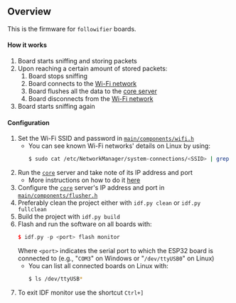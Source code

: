 ## Overview

This is the firmware for `followifier` boards.

#### How it works
1. Board starts sniffing and storing packets
2. Upon reaching a certain amount of stored packets:
    1. Board stops sniffing
    2. Board connects to the [Wi-Fi network](main/components/wifi.h) 
    3. Board flushes all the data to the [core server](../../core)
    4. Board disconnects from the [Wi-Fi network](main/components/wifi.h)
3. Board starts sniffing again

#### Configuration
1. Set the Wi-Fi SSID and password in [`main/components/wifi.h`](main/components/wifi.h)
    - You can see known Wi-Fi networks' details on Linux by using:
        ```bash
        $ sudo cat /etc/NetworkManager/system-connections/<SSID> | grep 'ssid=\|psk='
        ```
1. Run the [`core`](../../core/server) server and take note of its IP address and port
    - More instructions on how to do it [here](../../core/server/README.md)
1. Configure the [`core`](../../core/server) server's IP address and port in [`main/components/flusher.h`](main/components/flusher.h)
1. Preferably clean the project either with `idf.py clean` or `idf.py fullclean`
1. Build the project with `idf.py build`
1. Flash and run the software on all boards with:
    ```cpp
    $ idf.py -p <port> flash monitor
    ```
   Where `<port>` indicates the serial port to which the ESP32 board is connected to (e.g., "`COM3`" on Windows or "`/dev/ttyUSB0`" on Linux)
    - You can list all connected boards on Linux with:
        ```bash
        $ ls /dev/ttyUSB*
        ```
1. To exit IDF monitor use the shortcut `Ctrl+]`
